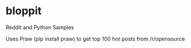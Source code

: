 bloppit
=======

Reddit and Python Samples

Uses Praw (pip install praw) to get top 100 hot posts from /r/opensource
